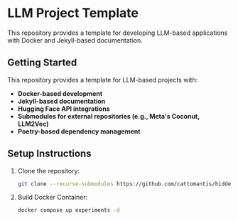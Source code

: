 # LLM Project Template

This repository provides a template for developing LLM-based applications with Docker and Jekyll-based documentation.

## Getting Started

This repository provides a template for LLM-based projects with:
- **Docker-based development**
- **Jekyll-based documentation**
- **Hugging Face API integrations**
- **Submodules for external repositories (e.g., Meta's Coconut, LLM2Vec)**
- **Poetry-based dependency management**

## Setup Instructions

1. Clone the repository:
   ```sh
   git clone --recurse-submodules https://github.com/cattomantis/hidden.git
   ```

2. Build Docker Container:
   ```sh
   docker compose up experiments -d
   ```
